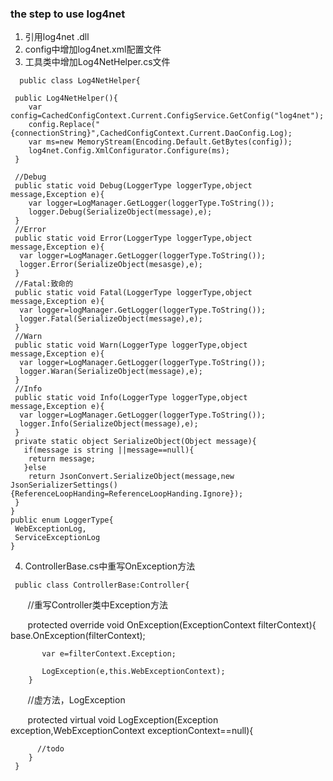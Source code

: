 ### the step to use log4net
1. 引用log4net .dll
2. config中增加log4net.xml配置文件
3. 工具类中增加Log4NetHelper.cs文件
 >  
      public class Log4NetHelper{
   
     public Log4NetHelper(){
        var config=CachedConfigContext.Current.ConfigService.GetConfig("log4net");
        config.Replace("{connectionString}",CachedConfigContext.Current.DaoConfig.Log);
        var ms=new MemoryStream(Encoding.Default.GetBytes(config));
        log4net.Config.XmlConfigurator.Configure(ms);
     }
     
     //Debug
     public static void Debug(LoggerType loggerType,object message,Exception e){
        var logger=LogManager.GetLogger(loggerType.ToString());
        logger.Debug(SerializeObject(message),e);
     }
     //Error
     public static void Error(LoggerType loggerType,object message,Exception e){
      var logger=LogManager.GetLogger(loggerType.ToString());
      logger.Error(SerializeObject(mesasge),e);
     }
     //Fatal:致命的
     public static void Fatal(LoggerType loggerType,object message,Exception e){
      var logger=logManager.GetLogger(loggerType.ToString());
      logger.Fatal(SerializeObject(message),e);
     }
     //Warn
     public static void Warn(LoggerType loggerType,object message,Exception e){
      var logger=LogManager.GetLogger(loggerType.ToString());
      logger.Waran(SerializeObject(message),e);
     }
     //Info
     public static void Info(LoggerType loggerType,object message,Exception e){
      var logger=LogManager.GetLogger(loggerType.ToString());
      logger.Info(SerializeObject(message),e);
     }
     private static object SerializeObject(Object message){
       if(message is string ||message==null){
        return message;
       }else
        return JsonConvert.SerializeObject(message,new JsonSerializerSettings(){ReferenceLoopHanding=ReferenceLoopHanding.Ignore});
     }
    }
    public enum LoggerType{
     WebExceptionLog,
     ServiceExceptionLog
    }
 4. ControllerBase.cs中重写OnException方法
 > 
     public class ControllerBase:Controller{
     
        //重写Controller类中Exception方法
        
        protected override void OnException(ExceptionContext filterContext){
           base.OnException(filterContext);
           
           var e=filterContext.Exception;
           
           LogException(e,this.WebExceptionContext);
        }
        
        //虚方法，LogException
        
        protected virtual void LogException(Exception exception,WebExceptionContext exceptionContext==null){
        
          //todo 
        }
     }
